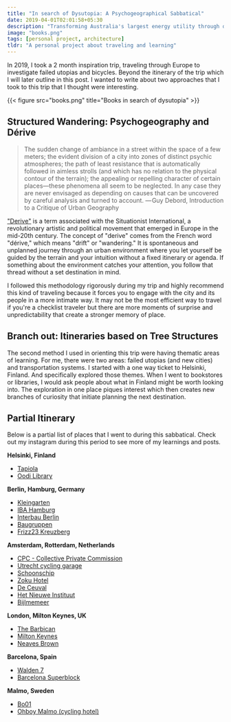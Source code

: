 ```yaml
---
title: "In search of Dysutopia: A Psychogeographical Sabbatical"
date: 2019-04-01T02:01:58+05:30
description: "Transforming Australia's largest energy utility through design"
image: "books.png"
tags: [personal project, architecture]
tldr: "A personal project about traveling and learning"
---
```




In 2019, I took a 2 month inspiration trip, traveling through Europe to investigate failed utopias and bicycles. Beyond the itinerary of the trip which I will later outline in this post. I wanted to write about two approaches that I took to this trip that I thought were interesting.

{{< figure src="books.png" title="Books in search of dysutopia" >}}

## Structured Wandering: Psychogeography and Dérive

> The sudden change of ambiance in a street within the space of a few meters; the evident division of a city into zones of distinct psychic atmospheres; the path of least resistance that is automatically followed in aimless strolls (and which has no relation to the physical contour of the terrain); the appealing or repelling character of certain places—these phenomena all seem to be neglected. In any case they are never envisaged as depending on causes that can be uncovered by careful analysis and turned to account.
— Guy Debord, Introduction to a Critique of Urban Geography

["Derive"](https://en.wikipedia.org/wiki/D%C3%A9rive) is a term associated with the Situationist International, a revolutionary artistic and political movement that emerged in Europe in the mid-20th century. The concept of "derive" comes from the French word "dérive," which means "drift" or "wandering." It is spontaneous and unplanned journey through an urban environment where you let yourself be guided by the terrain and your intuition without a fixed itinerary or agenda. If something about the environment catches your attention, you follow that thread without a set destination in mind.

I followed this methodology rigorously during my trip and highly recommend this kind of traveling because it forces you to engage with the city and its people in a more intimate way. It may not be the most efficient way to travel if you're a checklist traveler but there are more moments of surprise and unpredictability that create a stronger memory of place. 

## Branch out: Itineraries based on Tree Structures

The second method I used in orienting this trip were having thematic areas of learning. For me, there were two areas: failed utopias (and new cities) and transportation systems. I started with a one way ticket to Helsinki, Finland. And specifically explored those themes. When I went to bookstores or libraries, I would ask people about what in Finland might be worth looking into. The exploration in one place piques interest which then creates new branches of curiosity that initiate planning the next destination. 


## Partial Itinerary
Below is a partial list of places that I went to during this sabbatical. Check out my instagram during this period to see more of my learnings and posts.

**Helsinki, Finland**
- [Tapiola](https://en.wikipedia.org/wiki/Tapiola)
- [Oodi Library](https://oodihelsinki.fi/en/)

**Berlin, Hamburg, Germany**
- [Kleingarten](https://www.hamburg.com/residents/green/13889376/kleingaerten/)
- [IBA Hamburg](https://www.iba-hamburg.de/en/)
- [Interbau Berlin](https://hansaviertel.berlin/en/interbau-1957/geschichte-der-interbau-1957/)
- [Baugruppen](https://theconversation.com/reinventing-density-how-baugruppen-are-pioneering-the-self-made-city-66488)
- [Frizz23 Kreuzberg](https://miesarch.com/work/4302)

**Amsterdam, Rotterdam, Netherlands**
- [CPC - Collective Private Commission](https://www.iaa-architecten.com/projects/69-living-in-the-printing-house/)
- [Utrecht cycling garage](https://www.dezeen.com/2019/09/12/worlds-biggest-bike-park-utrecht-central-station-ector-hoogstad-architecten/)
- [Schoonschip](https://schoonschipamsterdam.org/en/)
- [Zoku Hotel](https://livezoku.com/amsterdam/)
- [De Ceuval](https://deceuvel.nl/en/)
- [Het Nieuwe Instituut](https://nieuweinstituut.nl/)
- [Bijlmemeer](https://en.wikipedia.org/wiki/Bijlmermeer)

**London, Milton Keynes, UK**
- [The Barbican](https://www.barbican.org.uk/)
- [Milton Keynes](https://en.wikipedia.org/wiki/Milton_Keynes)
- [Neaves Brown](https://www.dezeen.com/2018/01/18/neave-brown-now-among-architectures-immortals-opinion-catherine-slessor/)

**Barcelona, Spain**
- [Walden 7](https://en.wikipedia.org/wiki/Walden_7)
- [Barcelona Superblock](https://www.citiesforum.org/news/superblock-superilla-barcelona-a-city-redefined/)

**Malmo, Sweden**
- [Bo01](https://en.wikipedia.org/wiki/Bo01)
- [Ohboy Malmo (cycling hotel)](https://ohboy.se/en/home/)


